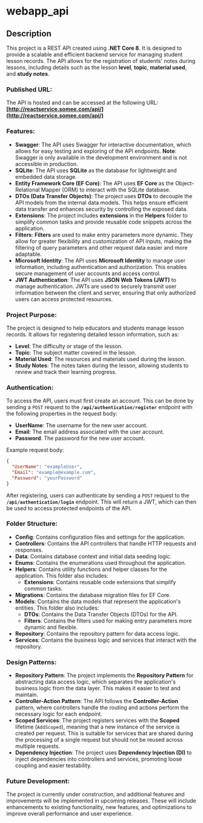 # webapp_api

## Description

This project is a REST API created using **.NET Core 8**. It is designed to provide a scalable and efficient backend service for managing student lesson records. The API allows for the registration of students' notes during lessons, including details such as the lesson **level**, **topic**, **material used**, and **study notes**.

### Published URL:
The API is hosted and can be accessed at the following URL:  
**[http://reactservice.somee.com/api/](http://reactservice.somee.com/api/)**

### Features:
- **Swagger**: The API uses Swagger for interactive documentation, which allows for easy testing and exploring of the API endpoints. **Note**: Swagger is only available in the development environment and is not accessible in production.
- **SQLite**: The API uses **SQLite** as the database for lightweight and embedded data storage.
- **Entity Framework Core (EF Core)**: The API uses **EF Core** as the Object-Relational Mapper (ORM) to interact with the SQLite database.
- **DTOs (Data Transfer Objects)**: The project uses **DTOs** to decouple the API models from the internal data models. This helps ensure efficient data transfer and enhances security by controlling the exposed data.
- **Extensions**: The project includes **extensions** in the **Helpers** folder to simplify common tasks and provide reusable code snippets across the application.
- **Filters**: **Filters** are used to make entry parameters more dynamic. They allow for greater flexibility and customization of API inputs, making the filtering of query parameters and other request data easier and more adaptable.
- **Microsoft Identity**: The API uses **Microsoft Identity** to manage user information, including authentication and authorization. This enables secure management of user accounts and access control.
- **JWT Authentication**: The API uses **JSON Web Tokens (JWT)** to manage authentication. JWTs are used to securely transmit user information between the client and server, ensuring that only authorized users can access protected resources.

### Project Purpose:
The project is designed to help educators and students manage lesson records. It allows for registering detailed lesson information, such as:
- **Level**: The difficulty or stage of the lesson.
- **Topic**: The subject matter covered in the lesson.
- **Material Used**: The resources and materials used during the lesson.
- **Study Notes**: The notes taken during the lesson, allowing students to review and track their learning progress.

### Authentication:
To access the API, users must first create an account. This can be done by sending a `POST` request to the **`/api/authentication/register`** endpoint with the following properties in the request body:

- **UserName**: The username for the new user account.
- **Email**: The email address associated with the user account.
- **Password**: The password for the new user account.

Example request body:
```json
{
  "UserName": "exampleUser",
  "Email": "example@example.com",
  "Password": "yourPassword"
}
```

After registering, users can authenticate by sending a `POST` request to the **`/api/authentication/login`** endpoint. This will return a JWT, which can then be used to access protected endpoints of the API.

### Folder Structure:
- **Config**: Contains configuration files and settings for the application.
- **Controllers**: Contains the API controllers that handle HTTP requests and responses.
- **Data**: Contains database context and initial data seeding logic.
- **Enums**: Contains the enumerations used throughout the application.
- **Helpers**: Contains utility functions and helper classes for the application. This folder also includes:
  - **Extensions**: Contains reusable code extensions that simplify common tasks.
- **Migrations**: Contains the database migration files for EF Core.
- **Models**: Contains the data models that represent the application's entities. This folder also includes:
  - **DTOs**: Contains the Data Transfer Objects (DTOs) for the API.
  - **Filters**: Contains the filters used for making entry parameters more dynamic and flexible.
- **Repository**: Contains the repository pattern for data access logic.
- **Services**: Contains the business logic and services that interact with the repository.

### Design Patterns:
- **Repository Pattern**: The project implements the **Repository Pattern** for abstracting data access logic, which separates the application's business logic from the data layer. This makes it easier to test and maintain.
- **Controller-Action Pattern**: The API follows the **Controller-Action** pattern, where controllers handle the routing and actions perform the necessary logic for each endpoint.
- **Scoped Services**: The project registers services with the **Scoped** lifetime (`AddScoped`), meaning that a new instance of the service is created per request. This is suitable for services that are shared during the processing of a single request but should not be reused across multiple requests.
- **Dependency Injection**: The project uses **Dependency Injection (DI)** to inject dependencies into controllers and services, promoting loose coupling and easier testability.

### Future Development:
The project is currently under construction, and additional features and improvements will be implemented in upcoming releases. These will include enhancements to existing functionality, new features, and optimizations to improve overall performance and user experience.

